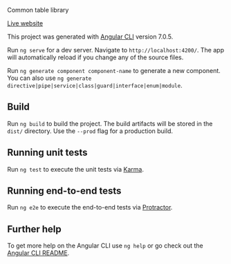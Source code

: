 Common table library

[Live website](https://6159b149bb94175d84d9e51f--tender-aryabhata-c3b59c.netlify.app/)

This project was generated with [Angular CLI](https://github.com/angular/angular-cli) version 7.0.5. 

Run `ng serve` for a dev server. Navigate to `http://localhost:4200/`. The app will automatically reload if you change any of the source files. 

Run `ng generate component component-name` to generate a new component. You can also use `ng generate directive|pipe|service|class|guard|interface|enum|module`.

## Build

Run `ng build` to build the project. The build artifacts will be stored in the `dist/` directory. Use the `--prod` flag for a production build.

## Running unit tests

Run `ng test` to execute the unit tests via [Karma](https://karma-runner.github.io).

## Running end-to-end tests

Run `ng e2e` to execute the end-to-end tests via [Protractor](http://www.protractortest.org/).

## Further help

To get more help on the Angular CLI use `ng help` or go check out the [Angular CLI README](https://github.com/angular/angular-cli/blob/master/README.md).

